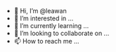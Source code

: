 - 👋 Hi, I’m @leawan
- 👀 I’m interested in ...
- 🌱 I’m currently learning ...
- 💞️ I’m looking to collaborate on ...
- 📫 How to reach me ...

<!---
leawan/leawan is a ✨ special ✨ repository because its `README.md` (this file) appears on your GitHub profile.
You can click the Preview link to take a look at your changes.
--->
